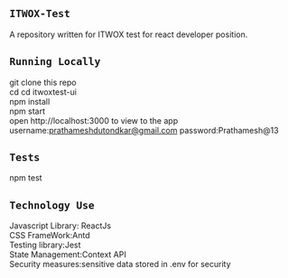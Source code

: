## `ITWOX-Test`
A repository written for ITWOX test for react developer position.

## `Running Locally`
git clone this repo\
cd cd itwoxtest-ui\
npm install\
npm start\
open http://localhost:3000 to view to the app\
username:prathameshdutondkar@gmail.com
password:Prathamesh@13

## `Tests`
npm test


## `Technology Use`
Javascript Library: ReactJs\
CSS FrameWork:Antd\
Testing library:Jest\
State Management:Context API\
Security measures:sensitive data stored in .env for security
